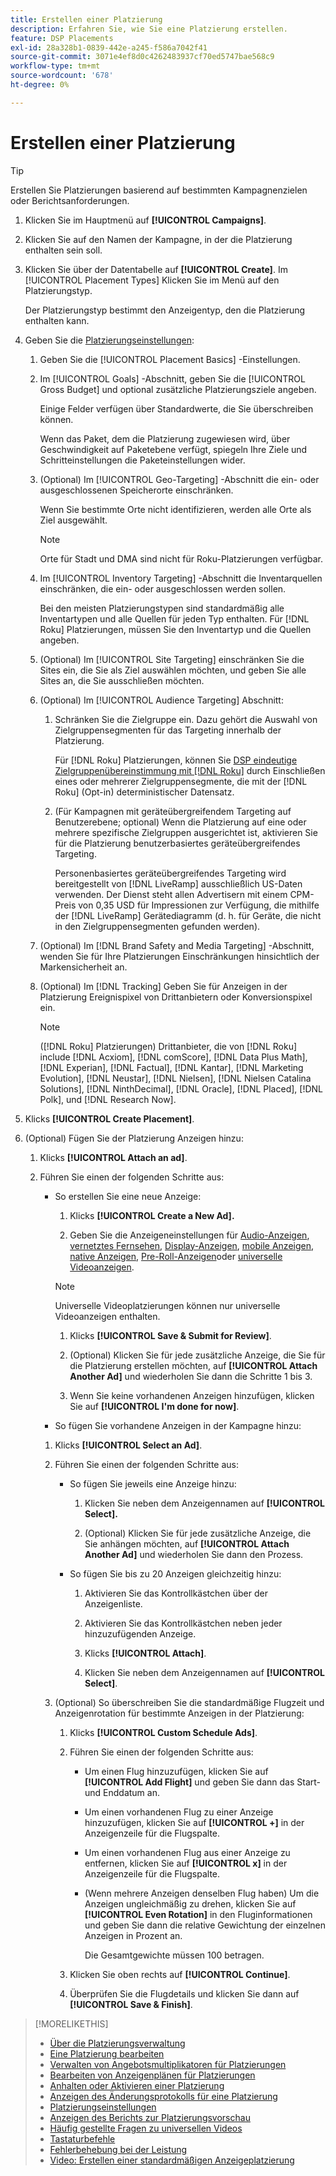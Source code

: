 ```yaml
---
title: Erstellen einer Platzierung
description: Erfahren Sie, wie Sie eine Platzierung erstellen.
feature: DSP Placements
exl-id: 28a328b1-0839-442e-a245-f586a7042f41
source-git-commit: 3071e4ef8d0c4262483937cf70ed5747bae568c9
workflow-type: tm+mt
source-wordcount: '678'
ht-degree: 0%

---
```


# Erstellen einer Platzierung

>[!TIP]
>
>Erstellen Sie Platzierungen basierend auf bestimmten Kampagnenzielen oder Berichtsanforderungen.

1. Klicken Sie im Hauptmenü auf **[!UICONTROL Campaigns]**.

1. Klicken Sie auf den Namen der Kampagne, in der die Platzierung enthalten sein soll.

1. Klicken Sie über der Datentabelle auf **[!UICONTROL Create]**. Im [!UICONTROL Placement Types] Klicken Sie im Menü auf den Platzierungstyp.

   Der Platzierungstyp bestimmt den Anzeigentyp, den die Platzierung enthalten kann.

1. Geben Sie die [Platzierungseinstellungen](placement-settings.md):

   1. Geben Sie die [!UICONTROL Placement Basics] -Einstellungen.

   1. Im [!UICONTROL Goals] -Abschnitt, geben Sie die [!UICONTROL Gross Budget] und optional zusätzliche Platzierungsziele angeben.

      Einige Felder verfügen über Standardwerte, die Sie überschreiben können.

      Wenn das Paket, dem die Platzierung zugewiesen wird, über Geschwindigkeit auf Paketebene verfügt, spiegeln Ihre Ziele und Schritteinstellungen die Paketeinstellungen wider.

   1. (Optional) Im [!UICONTROL Geo-Targeting] -Abschnitt die ein- oder ausgeschlossenen Speicherorte einschränken.

      Wenn Sie bestimmte Orte nicht identifizieren, werden alle Orte als Ziel ausgewählt.

      >[!NOTE]
      >
      >Orte für Stadt und DMA sind nicht für Roku-Platzierungen verfügbar.

   1. Im [!UICONTROL Inventory Targeting] -Abschnitt die Inventarquellen einschränken, die ein- oder ausgeschlossen werden sollen.

      Bei den meisten Platzierungstypen sind standardmäßig alle Inventartypen und alle Quellen für jeden Typ enthalten. Für [!DNL Roku] Platzierungen, müssen Sie den Inventartyp und die Quellen angeben.

   1. (Optional) Im [!UICONTROL Site Targeting] einschränken Sie die Sites ein, die Sie als Ziel auswählen möchten, und geben Sie alle Sites an, die Sie ausschließen möchten.

   1. (Optional) Im [!UICONTROL Audience Targeting] Abschnitt:

      1. Schränken Sie die Zielgruppe ein. Dazu gehört die Auswahl von Zielgruppensegmenten für das Targeting innerhalb der Platzierung.

         Für [!DNL Roku] Platzierungen, können Sie [DSP eindeutige Zielgruppenübereinstimmung mit [!DNL Roku]](/help/dsp/inventory/roku-inventory.md) durch Einschließen eines oder mehrerer Zielgruppensegmente, die mit der [!DNL Roku] (Opt-in) deterministischer Datensatz.

      1. (Für Kampagnen mit geräteübergreifendem Targeting auf Benutzerebene; optional) Wenn die Platzierung auf eine oder mehrere spezifische Zielgruppen ausgerichtet ist, aktivieren Sie für die Platzierung benutzerbasiertes geräteübergreifendes Targeting.

         Personenbasiertes geräteübergreifendes Targeting wird bereitgestellt von [!DNL LiveRamp] ausschließlich US-Daten verwenden. Der Dienst steht allen Advertisern mit einem CPM-Preis von 0,35 USD für Impressionen zur Verfügung, die mithilfe der [!DNL LiveRamp] Gerätediagramm (d. h. für Geräte, die nicht in den Zielgruppensegmenten gefunden werden).

   1. (Optional) Im [!DNL Brand Safety and Media Targeting] -Abschnitt, wenden Sie für Ihre Platzierungen Einschränkungen hinsichtlich der Markensicherheit an.

   1. (Optional) Im [!DNL Tracking] Geben Sie für Anzeigen in der Platzierung Ereignispixel von Drittanbietern oder Konversionspixel ein.

      >[!NOTE]
      >
      >([!DNL Roku] Platzierungen) Drittanbieter, die von [!DNL Roku] include [!DNL Acxiom], [!DNL comScore], [!DNL Data Plus Math], [!DNL Experian], [!DNL Factual], [!DNL Kantar], [!DNL Marketing Evolution], [!DNL Neustar], [!DNL Nielsen], [!DNL Nielsen Catalina Solutions], [!DNL NinthDecimal], [!DNL Oracle], [!DNL Placed], [!DNL Polk], und [!DNL Research Now].

1. Klicks **[!UICONTROL Create Placement]**.

1. (Optional) Fügen Sie der Platzierung Anzeigen hinzu:

   1. Klicks **[!UICONTROL Attach an ad]**.

   1. Führen Sie einen der folgenden Schritte aus:

      * So erstellen Sie eine neue Anzeige:

         1. Klicks **[!UICONTROL Create a New Ad].**

         1. Geben Sie die Anzeigeneinstellungen für [Audio-Anzeigen](/help/dsp/campaign-management/ads/ad-settings-audio.md), [vernetztes Fernsehen](/help/dsp/campaign-management/ads/ad-settings-connected-tv.md), [Display-Anzeigen](/help/dsp/campaign-management/ads/ad-settings-display.md), [mobile Anzeigen](/help/dsp/campaign-management/ads/ad-settings-mobile.md), [native Anzeigen](/help/dsp/campaign-management/ads/ad-settings-native.md), [Pre-Roll-Anzeigen](/help/dsp/campaign-management/ads/ad-settings-pre-roll.md)oder [universelle Videoanzeigen](/help/dsp/campaign-management/ads/ad-settings-universal-video.md).

        >[!NOTE]
        >
        >Universelle Videoplatzierungen können nur universelle Videoanzeigen enthalten.

         1. Klicks **[!UICONTROL Save & Submit for Review]**.

         1. (Optional) Klicken Sie für jede zusätzliche Anzeige, die Sie für die Platzierung erstellen möchten, auf **[!UICONTROL Attach Another Ad]** und wiederholen Sie dann die Schritte 1 bis 3.

         1. Wenn Sie keine vorhandenen Anzeigen hinzufügen, klicken Sie auf **[!UICONTROL I'm done for now]**.

      * So fügen Sie vorhandene Anzeigen in der Kampagne hinzu:

      1. Klicks **[!UICONTROL Select an Ad]**.

      1. Führen Sie einen der folgenden Schritte aus:

         * So fügen Sie jeweils eine Anzeige hinzu:

            1. Klicken Sie neben dem Anzeigennamen auf **[!UICONTROL Select].**

            1. (Optional) Klicken Sie für jede zusätzliche Anzeige, die Sie anhängen möchten, auf **[!UICONTROL Attach Another Ad]** und wiederholen Sie dann den Prozess.

         * So fügen Sie bis zu 20 Anzeigen gleichzeitig hinzu:

            1. Aktivieren Sie das Kontrollkästchen über der Anzeigenliste.

            1. Aktivieren Sie das Kontrollkästchen neben jeder hinzuzufügenden Anzeige.

            1. Klicks **[!UICONTROL Attach]**.

            1. Klicken Sie neben dem Anzeigennamen auf **[!UICONTROL Select]**.

      1. (Optional) So überschreiben Sie die standardmäßige Flugzeit und Anzeigenrotation für bestimmte Anzeigen in der Platzierung:

         1. Klicks **[!UICONTROL Custom Schedule Ads]**.

         1. Führen Sie einen der folgenden Schritte aus:

            * Um einen Flug hinzuzufügen, klicken Sie auf **[!UICONTROL Add Flight]** und geben Sie dann das Start- und Enddatum an.

            * Um einen vorhandenen Flug zu einer Anzeige hinzuzufügen, klicken Sie auf **[!UICONTROL +]** in der Anzeigenzeile für die Flugspalte.

            * Um einen vorhandenen Flug aus einer Anzeige zu entfernen, klicken Sie auf **[!UICONTROL x]** in der Anzeigenzeile für die Flugspalte.

            * (Wenn mehrere Anzeigen denselben Flug haben) Um die Anzeigen ungleichmäßig zu drehen, klicken Sie auf **[!UICONTROL Even Rotation]** in den Fluginformationen und geben Sie dann die relative Gewichtung der einzelnen Anzeigen in Prozent an.

              Die Gesamtgewichte müssen 100 betragen.

         1. Klicken Sie oben rechts auf **[!UICONTROL Continue]**.

         1. Überprüfen Sie die Flugdetails und klicken Sie dann auf **[!UICONTROL Save & Finish]**.

>[!MORELIKETHIS]
>
>* [Über die Platzierungsverwaltung](placement-about.md)
>* [Eine Platzierung bearbeiten](placement-edit.md)
>* [Verwalten von Angebotsmultiplikatoren für Platzierungen](placement-manage-bid-multipliers.md)
>* [Bearbeiten von Anzeigenplänen für Platzierungen](placement-edit-ad-schedule.md)
>* [Anhalten oder Aktivieren einer Platzierung](placement-pause-activate.md)
>* [Anzeigen des Änderungsprotokolls für eine Platzierung](placement-change-log.md)
>* [Platzierungseinstellungen](placement-settings.md)
>* [Anzeigen des Berichts zur Platzierungsvorschau](/help/dsp/campaign-management/reports/placement-forecast.md)
>* [Häufig gestellte Fragen zu universellen Videos](/help/dsp/campaign-management/faq-universal-video.md)
>* [Tastaturbefehle](/help/dsp/campaign-management/reports/keyboard-shortcuts.md)
>* [Fehlerbehebung bei der Leistung](/help/dsp/optimization/troubleshooting-performance.md)
>* [Video: Erstellen einer standardmäßigen Anzeigeplatzierung](https://video.tv.adobe.com/v/340454)
